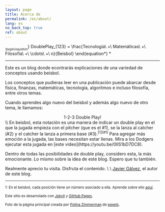 ```yaml
---
layout: page
title: Acerca de
permalink: /es/about/
lang: es
no_back_top: true
ref: about
---
```


*<sub><sub>
\begin{equation*}
  DoublePlay_{123} = \frac{Tecnología\ +\ Matemáticas\ +\ Filosofía\ +\ \cdots\ +\ n}{Beisbol}
\end{equation*}
</sub></sub>*

<hr>

Este es un blog donde econtrarás explicaciones de una variedad de conceptos usando beisbol.

Los conceptos que pudieras leer en una publicación puede abarcar desde física, finanzas, matemáticas, tecnología, algoritmos e incluso filosofía, entre otros temas.

Cuando aprendes algo nuevo del beisbol y además algo nuevo de otro tema, le llamamos:

<center> 1-2-3 Double Play! </center>
\\
En beisbol, esta notación es una manera de indicar un double play en el que la jugada empieza con el pitcher (que es el #1), se la lanza al catcher (#2) y el catcher la lanza a primera base (#3).<sup>[1](#1)</sup> Para agregar más emoción a la jugada, las bases necesitan estar llenas. Mira a los Dodgers ejecutar esta jugada en [este video](https://youtu.be/0IIS1bD7DC8).

Dentro de todas las posibilidades de double play, considero esta, la más emocionante. Lo mismo sobre la idea de este blog. Espero que tu también.

Realmente aprecio tu visita. Disfruta el contenido.
\\
\\
[Javier Gálvez](https://jjaviergalvez.github.io/), el autor de este blog.


<hr>

<sub><a name="1">1</a>: En el beisbol, cada posición tiene un número asociado a ella. Aprende sobre ello [aquí](https://luismiguelguerrero.com/2017/12/20/beisbol-para-principiantes-cuales-son-las-posiciones-a-la-defensiva/).

<sub>Este sitio es desarrolado con [Jekyll](https://jekyllrb.com/) y [GitHub Pages](https://pages.github.com/).</sub>

<sub>Foto de la página principal creada por [Polina Zimmerman](https://www.pexels.com/photo/white-book-page-with-white-baseball-3747270/) de [pexels](https://www.pexels.com/).</sub>
